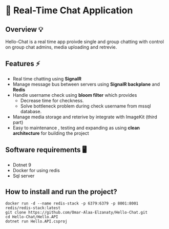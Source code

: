 # 💬 Real-Time Chat Application

## Overview 💡
Hello-Chat is a real time app proivde single and group chatting with control on group chat admins, media uploading and retrevie.

 ## Features ⚡
 - Real time chatting using **SignalR**
 - Manage message bus between servers using **SignalR backplane** and **Redis**
 - Handle username check using **bloom filter** which provides
   * Decrease time for checkness.
   * Solve bottleneck problem during check username from mssql database.
 - Manage media storage and reterive by integrate with ImageKit (third part)
 - Easy to maintenance , testing and expanding as using **clean architecture** for building the project

## Software requirements 🖥
  * Dotnet 9
  * Docker for using redis
  * Sql server

## How to install and run the project?
```
docker run -d --name redis-stack -p 6379:6379 -p 8001:8001 redis/redis-stack:latest
git clone https://github.com/Omar-Alaa-Elzanaty/Hello-Chat.git
cd Hello-Chat/Hello.API
dotnet run Hello.API.csproj
```
